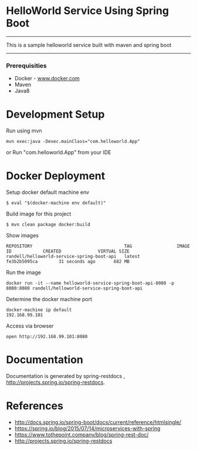 HelloWorld Service Using Spring Boot
====================================

-----

This is a sample helloworld service built with maven and spring boot

-----


### Prerequisities

* Docker  - www.docker.com
* Maven
* Java8


Development Setup
=================

Run using mvn

```
mvn exec:java -Dexec.mainClass="com.helloworld.App"
```

or Run "com.helloworld.App" from your IDE


Docker Deployment
===================

Setup docker default machine env

````
$ eval "$(docker-machine env default)"
````

Build image for this project

````
$ mvn clean package docker:build
````

Show images

````
REPOSITORY                                   TAG                 IMAGE ID            CREATED              VIRTUAL SIZE
randell/helloworld-service-spring-boot-api   latest              fe3b2b5095ca        31 seconds ago       682 MB
````

Run the image

````
docker run -it --name helloworld-service-spring-boot-api-8080 -p 8080:8080 randell/helloworld-service-spring-boot-api
````

Determine the docker machine port

````
docker-machine ip default
192.168.99.101
````

Access via browser

````
open http://192.168.99.101:8080
````


Documentation
=============

Documentation is generated by spring-restdocs , http://projects.spring.io/spring-restdocs.


References
==========
* http://docs.spring.io/spring-boot/docs/current/reference/htmlsingle/
* https://spring.io/blog/2015/07/14/microservices-with-spring
* https://www.tothepoint.company/blog/spring-rest-doc/
* http://projects.spring.io/spring-restdocs





